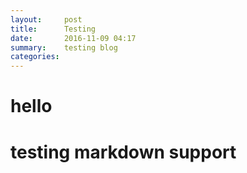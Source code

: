 ```yaml
---
layout:     post
title:      Testing
date:       2016-11-09 04:17
summary:    testing blog
categories: 
---
```


# hello
# testing markdown support